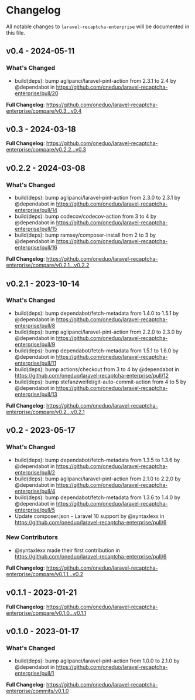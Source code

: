 # Changelog

All notable changes to `laravel-recaptcha-enterprise` will be documented in this file.

## v0.4 - 2024-05-11

### What's Changed

* build(deps): bump aglipanci/laravel-pint-action from 2.3.1 to 2.4 by @dependabot in https://github.com/oneduo/laravel-recaptcha-enterprise/pull/20

**Full Changelog**: https://github.com/oneduo/laravel-recaptcha-enterprise/compare/v0.3...v0.4

## v0.3 - 2024-03-18

**Full Changelog**: https://github.com/oneduo/laravel-recaptcha-enterprise/compare/v0.2.2...v0.3

## v0.2.2 - 2024-03-08

### What's Changed

* build(deps): bump aglipanci/laravel-pint-action from 2.3.0 to 2.3.1 by @dependabot in https://github.com/oneduo/laravel-recaptcha-enterprise/pull/14
* build(deps): bump codecov/codecov-action from 3 to 4 by @dependabot in https://github.com/oneduo/laravel-recaptcha-enterprise/pull/15
* build(deps): bump ramsey/composer-install from 2 to 3 by @dependabot in https://github.com/oneduo/laravel-recaptcha-enterprise/pull/16

**Full Changelog**: https://github.com/oneduo/laravel-recaptcha-enterprise/compare/v0.2.1...v0.2.2

## v0.2.1 - 2023-10-14

### What's Changed

- build(deps): bump dependabot/fetch-metadata from 1.4.0 to 1.5.1 by @dependabot in https://github.com/oneduo/laravel-recaptcha-enterprise/pull/8
- build(deps): bump aglipanci/laravel-pint-action from 2.2.0 to 2.3.0 by @dependabot in https://github.com/oneduo/laravel-recaptcha-enterprise/pull/9
- build(deps): bump dependabot/fetch-metadata from 1.5.1 to 1.6.0 by @dependabot in https://github.com/oneduo/laravel-recaptcha-enterprise/pull/11
- build(deps): bump actions/checkout from 3 to 4 by @dependabot in https://github.com/oneduo/laravel-recaptcha-enterprise/pull/12
- build(deps): bump stefanzweifel/git-auto-commit-action from 4 to 5 by @dependabot in https://github.com/oneduo/laravel-recaptcha-enterprise/pull/13

**Full Changelog**: https://github.com/oneduo/laravel-recaptcha-enterprise/compare/v0.2...v0.2.1

## v0.2 - 2023-05-17

### What's Changed

- build(deps): bump dependabot/fetch-metadata from 1.3.5 to 1.3.6 by @dependabot in https://github.com/oneduo/laravel-recaptcha-enterprise/pull/2
- build(deps): bump aglipanci/laravel-pint-action from 2.1.0 to 2.2.0 by @dependabot in https://github.com/oneduo/laravel-recaptcha-enterprise/pull/4
- build(deps): bump dependabot/fetch-metadata from 1.3.6 to 1.4.0 by @dependabot in https://github.com/oneduo/laravel-recaptcha-enterprise/pull/5
- Update composer.json - Laravel 10 support by @syntaxlexx in https://github.com/oneduo/laravel-recaptcha-enterprise/pull/6

### New Contributors

- @syntaxlexx made their first contribution in https://github.com/oneduo/laravel-recaptcha-enterprise/pull/6

**Full Changelog**: https://github.com/oneduo/laravel-recaptcha-enterprise/compare/v0.1.1...v0.2

## v0.1.1 - 2023-01-21

**Full Changelog**: https://github.com/oneduo/laravel-recaptcha-enterprise/compare/v0.1.0...v0.1.1

## v0.1.0 - 2023-01-17

### What's Changed

- build(deps): bump aglipanci/laravel-pint-action from 1.0.0 to 2.1.0 by @dependabot in https://github.com/oneduo/laravel-recaptcha-enterprise/pull/1

**Full Changelog**: https://github.com/oneduo/laravel-recaptcha-enterprise/commits/v0.1.0
